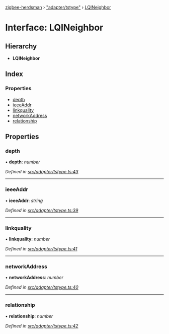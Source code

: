 [zigbee-herdsman](../README.md) › ["adapter/tstype"](../modules/_adapter_tstype_.md) › [LQINeighbor](_adapter_tstype_.lqineighbor.md)

# Interface: LQINeighbor

## Hierarchy

* **LQINeighbor**

## Index

### Properties

* [depth](_adapter_tstype_.lqineighbor.md#depth)
* [ieeeAddr](_adapter_tstype_.lqineighbor.md#ieeeaddr)
* [linkquality](_adapter_tstype_.lqineighbor.md#linkquality)
* [networkAddress](_adapter_tstype_.lqineighbor.md#networkaddress)
* [relationship](_adapter_tstype_.lqineighbor.md#relationship)

## Properties

###  depth

• **depth**: *number*

*Defined in [src/adapter/tstype.ts:43](https://github.com/Koenkk/zigbee-herdsman/blob/master/src/src/adapter/tstype.ts#L43)*

___

###  ieeeAddr

• **ieeeAddr**: *string*

*Defined in [src/adapter/tstype.ts:39](https://github.com/Koenkk/zigbee-herdsman/blob/master/src/src/adapter/tstype.ts#L39)*

___

###  linkquality

• **linkquality**: *number*

*Defined in [src/adapter/tstype.ts:41](https://github.com/Koenkk/zigbee-herdsman/blob/master/src/src/adapter/tstype.ts#L41)*

___

###  networkAddress

• **networkAddress**: *number*

*Defined in [src/adapter/tstype.ts:40](https://github.com/Koenkk/zigbee-herdsman/blob/master/src/src/adapter/tstype.ts#L40)*

___

###  relationship

• **relationship**: *number*

*Defined in [src/adapter/tstype.ts:42](https://github.com/Koenkk/zigbee-herdsman/blob/master/src/src/adapter/tstype.ts#L42)*

